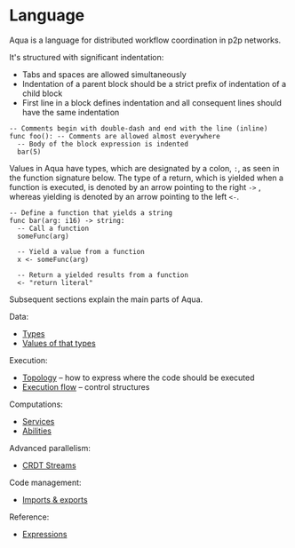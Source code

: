 # Language

Aqua is a language for distributed workflow coordination in p2p networks.

It's structured with significant indentation:
- Tabs and spaces are allowed simultaneously
- Indentation of a parent block should be a strict prefix of indentation of a child block
- First line in a block defines indentation and all consequent lines should have the same indentation

```aqua
-- Comments begin with double-dash and end with the line (inline)
func foo(): -- Comments are allowed almost everywhere
  -- Body of the block expression is indented
  bar(5)
```

Values in Aqua have types, which are designated by a colon, `:`, as seen in the function signature below. The type of a return, which is yielded when a function is executed, is denoted by an arrow pointing to the right `->` , whereas yielding is denoted by an arrow pointing to the left `<-`.

```aqua
-- Define a function that yields a string
func bar(arg: i16) -> string:
  -- Call a function
  someFunc(arg)

  -- Yield a value from a function
  x <- someFunc(arg)

  -- Return a yielded results from a function
  <- "return literal"
```

Subsequent sections explain the main parts of Aqua.

Data:

* [Types](types.md)
* [Values of that types](values.md)

Execution:

* [Topology](topology.md) – how to express where the code should be executed
* [Execution flow](flow/flow.md) – control structures

Computations:

* [Services](services.md)
* [Abilities](abilities.md)

Advanced parallelism:

* [CRDT Streams](crdt-streams.md)

Code management:

* [Imports & exports](header/header.md)

Reference:

* [Expressions](expressions/expressions.md)

